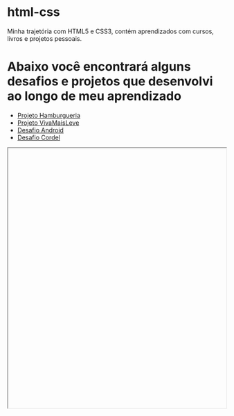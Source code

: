 # html-css
 Minha trajetória com HTML5 e CSS3, contém aprendizados com cursos, livros e projetos pessoais.
 <h1> Abaixo você encontrará alguns desafios e projetos que desenvolvi ao longo de meu aprendizado</h1>
 <ul>
        <li><a href="Meus Projetos/Projeto 3/hamburguer.html" target="frame">Projeto Hamburgueria</a></li>
        <li><a href="Meus Projetos/Projeto 2/index.html" target="frame">Projeto VivaMaisLeve</a></li>
        <li><a href="Curso-Guanabara/Módulo 2/desafio 10/android.html" target="frame">Desafio Android</a></li>
        <li><a href="Curso-Guanabara/Módulo 3/desafio-Cordel/index.html" target="name">Desafio Cordel </a></li>
    </ul>
 <iframe src="" name="frame" id="" height="600" width="100%"> </iframe>
 
